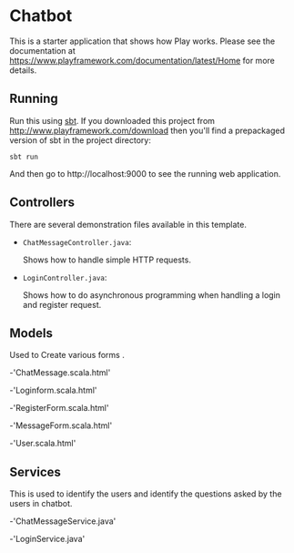 # Chatbot

This is a starter application that shows how Play works.  Please see the documentation at https://www.playframework.com/documentation/latest/Home for more details.

## Running

Run this using [sbt](http://www.scala-sbt.org/).  If you downloaded this project from http://www.playframework.com/download then you'll find a prepackaged version of sbt in the project directory:

```
sbt run
```

And then go to http://localhost:9000 to see the running web application.

## Controllers

There are several demonstration files available in this template.

- `ChatMessageController.java`:

  Shows how to handle simple HTTP requests.

- `LoginController.java`:

  Shows how to do asynchronous programming when handling a login and register request.


## Models

Used to Create various forms .

-'ChatMessage.scala.html'

-'Loginform.scala.html'

-'RegisterForm.scala.html'

-'MessageForm.scala.html'

-'User.scala.html'

 
## Services

This is used to identify the users and identify the questions asked by the users in chatbot.

-'ChatMessageService.java'

-'LoginService.java'
